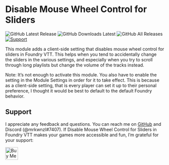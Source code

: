 # Disable Mouse Wheel Control for Sliders

![GitHub Latest Release](https://img.shields.io/github/release/mrkwnzl/disable-mouse-wheel-sliders-foundryvtt?style=flat-square)
![GitHub Downloads Latest](https://img.shields.io/github/downloads/mrkwnzl/disable-mouse-wheel-sliders-foundryvtt/latest/total?style=flat-square)
![GitHub All Releases](https://img.shields.io/github/downloads/mrkwnzl/disable-mouse-wheel-sliders-foundryvtt/total?style=flat-square)
<a href="https://www.buymeacoffee.com/mrkwnzl" target="_blank">![Support](https://img.shields.io/badge/support-Buy%20Me%20a%20Coffee-blue?style=flat-square)</a>

This module adds a client-side setting that disables mouse wheel control for sliders in Foundry VTT. This helps when you tend to accidentally change the sliders in the various settings, and especially when you try to scroll through long playlists but change the volume of the tracks instead.

Note: It’s not enough to activate this module. You also have to enable the setting in the Module Settings in order for it to take effect. This is because as a client-side setting, that is every player can set it up to their personal preference, I thought it would be best to default to the default Foundry behavior.

## Support

I appreciate any feedback and questions. You can reach me on [GitHub](https://github.com/mrkwnzl/disable-mouse-wheel-sliders-foundryvtt) and Discord (@mrkwnzl#7407). If Disable Mouse Wheel Control for Sliders in Foundry VTT makes your games more accessible and fun, I’m grateful for your support:

<a href="https://www.buymeacoffee.com/mrkwnzl" target="_blank"><img src="https://cdn.buymeacoffee.com/buttons/v2/default-blue.png" alt="Buy Me A Coffee" height="40"></a>
